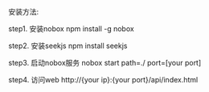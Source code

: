 安装方法:

step1. 安装nobox
npm install -g nobox

step2. 安装seekjs
npm install seekjs

step3. 启动nobox服务
nobox start path=./ port=[your port]

step4. 访问web
http://{your ip}:{your port}/api/index.html